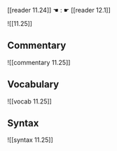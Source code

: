 [[reader 11.24]] ☚ : ☛ [[reader 12.1]]

![[11.25]]

## Commentary

![[commentary 11.25]]

## Vocabulary

![[vocab 11.25]]

## Syntax

![[syntax 11.25]]

